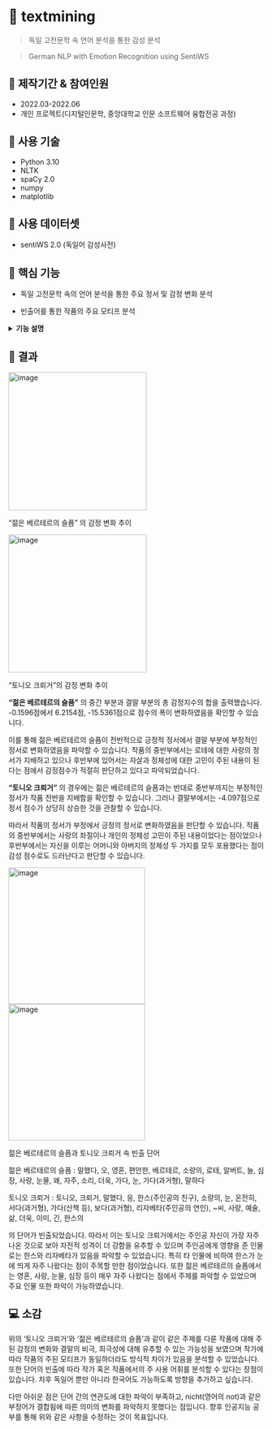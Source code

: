# :pushpin: textmining
> 독일 고전문학 속 언어 분석을 통한 감성 분석 

> German NLP with Emotion Recognition using SentiWS

## 📎 제작기간 & 참여인원 
- 2022.03-2022.06
- 개인 프로젝트(디지털인문학, 중앙대학교 인문 소프트웨어 융합전공 과정)


## 📎 사용 기술

- Python 3.10
- NLTK
- spaCy 2.0
- numpy
- matplotlib

## 📎 사용 데이터셋

- sentiWS 2.0 (독일어 감성사전) 

## 📎 핵심 기능
- 독일 고전문학 속의 언어 분석을 통한 주요 정서 및 감정 변화 분석

- 빈출어를 통한 작품의 주요 모티프 분석 

<details>
<summary><b>기능 설명</b></summary>
<div markdown="1">

### 📎 제작 동기
  
  고전문학 작품의 연구에서 빅데이터를 통한 계층, 사회 등 다양한 분야의 연구가 시도되었습니다. 
그 중 독일 비극의 경우 개인의 내면에 중심을 둔 이야기의 전개 방식을 주로 하고 있습니다. **젊은 베르테르의 슬픔, 토니오 크뢰거** 등 유명 독일 문학은 개인이 일련의 사건을 겪으며 겪는 변화를 시간에 따라 긴밀하게 연결하여 변화하는 내면의 양상 내지 성장을 주제로 하고 있습니다.

  그 중 개인의 내적 변화에 있어 대표적 작품인 “젊은 베르테르의 슬픔”과 “토니오 크뢰거”를 중심으로 감정을 분석하여 주인공의 내면의 변화 그리고 작품의 지배적 정서를 파악하는 것을 주제로 정하였습니다. 두 작품 모두 신분의 한계, 정체성에 대한 고민, 사랑의 좌절이 주요 소재이므로 감정의 변화나 작품의 정서에 대해 파악하기 가장 좋은 작품이라고 생각하였기 때문입니다.
  
  인문 텍스트를 읽는 방법의 다양화와 인문 텍스트의 다분야에서의 활용을 꿈꾸며 제작한 프로젝트입니다. 


### :pushpin: 방법
  독일어 문학작품을 [구텐베르크 프로젝트](https://www.gutenberg.org) 등의 플랫폼을 통해 텍스트를 수집하였습니다. 파이썬의 NLTK 패키지를 이용해 전처리하였습니다. 문장 단위로 나누고 토큰화한 다음 불용어를 제거하여 필요한 단어만 수집할 수 있도록 하였습니다. [spaCy](https://spacy.io/universe/project/spacy-sentiws) 자연언어 처리용 오픈소스 라이브러리가 독일어를 지원하므로 이를 사용하였고, 그 중 독일어 감정사전인 sentiws를 데이터셋을 이용하여 감성분석을 진행하였습니다.

**주요 코드** [확인하기](https://github.com/syon1203/textmining.git)
  
### 📎 과정
  젊은 베르테르의 슬픔”을 위의 방식으로 감성분류하였습니다. 이를 감성점수의 변화 정도를 보고 작품의 결말에서 총점이 어느 정도인지에 따라 작품의 주된 정서를 판단할 수 있다고 판단하였습니다. “젊은 베르테르의 슬픔”과 “토니오 크뢰거”를 이와 같은 방법을 통해 분석해 보았습니다. 작품의 각 부분은 임의로 5개의 구분점을 두었습니다.
  
  
  
- 젊은 베르테르의 슬픔 : 작품의 정서 변화를 크게 다섯 개로 나누어 출력한 변화도(누적값)
  
  </br>
  <img width="186" alt="image" src="https://user-images.githubusercontent.com/103924086/178223594-11f98275-158a-4ba1-a472-7a6f24ae2a70.png">
  
  “젊은 베르테르의 슬픔”의 중간 부분과 결말 부분의 총 감정지수의 합을 출력하였습니다. -0.1596점에서 6.2154점, -15.5361점으로 점수의 폭이 변화하였음을 확인할 수 있으며, 이를 통해 젊은 베르테르의 슬픔이 전반적으로 긍정적 정서에서 결말 부분에 부정적인 정서로 변화하였음을 파악할 수 있습니다. 작품의 중반부에서는 로테에 대한 사랑의 정서가 지배하고 있으나 후반부에 있어서는 자살과 정체성에 대한 고민이 주된 내용이 된다는 점에서 감정점수가 적절히 판단하고 있다고 파악되었습니다.
    </br>

  
  
  
  
- 토니오 크뢰거 : 작품의 정서 변화를 크게 다섯 분야로 나누어 출력한 변화도(누적값)
  
    </br>
  <img width="174" alt="image" src="https://user-images.githubusercontent.com/103924086/178223641-f09fbbdc-5bf7-42d1-866b-611eac5d0a1f.png">
  
  “토니오 크뢰거”의 경우에는 젊은 베르테르의 슬픔과는 반대로 중반부까지는 부정적인 정서가 작품 전반을 지배함을 확인할 수 있습니다. 그러나 결말부에서는 -4.097점으로 정서 점수가 상당히 상승한 것을 관찰할 수 있습니다. 따라서 작품의 정서가 부정에서 긍정의 정서로 변화하였음을 판단할 수 있었습니다. 작품의 중반부에서는 사랑의 좌절이나 개인의 정체성 고민이 주된 내용이었다는 점이었으나 후반부에서는 자신을 이루는 어머니와 아버지의 정체성 두 가지를 모두 포용했다는 점이 감성 점수로도 드러난다고 판단할 수 있었습니다. 


  </br>


</div>
</details>
  
## 📌 결과
  
<img width="272" alt="image" src="https://user-images.githubusercontent.com/103924086/178222964-c1cb51c0-7416-4090-8086-bba7f330869d.png">
  
  “젊은 베르테르의 슬픔” 의 감정 변화 추이
  
<img width="272" alt="image" src="https://user-images.githubusercontent.com/103924086/178222983-c772c132-5e60-4921-8243-40f7acca68f4.png">
  
  “토니오 크뢰거”의 감정 변화 추이
  
**“젊은 베르테르의 슬픔”** 의 중간 부분과 결말 부분의 총 감정지수의 합을 출력했습니다. -0.1596점에서 6.2154점, -15.5361점으로 점수의 폭이 변화하였음을 확인할 수 있습니다. 

이를 통해 젊은 베르테르의 슬픔이 전반적으로 긍정적 정서에서 결말 부분에 부정적인 정서로 변화하였음을 파악할 수 있습니다. 
작품의 중반부에서는 로테에 대한 사랑의 정서가 지배하고 있으나 후반부에 있어서는 자살과 정체성에 대한 고민이 주된 내용이 된다는 점에서 감정점수가 적절히 판단하고 있다고 파악되었습니다.

**“토니오 크뢰거”** 의 경우에는 젊은 베르테르의 슬픔과는 반대로 중반부까지는 부정적인 정서가 작품 전반을 지배함을 확인할 수 있습니다. 
그러나 결말부에서는 -4.097점으로 정서 점수가 상당히 상승한 것을 관찰할 수 있습니다. 

따라서 작품의 정서가 부정에서 긍정의 정서로 변화하였음을 판단할 수 있습니다. 
작품의 중반부에서는 사랑의 좌절이나 개인의 정체성 고민이 주된 내용이었다는 점이었으나 후반부에서는 자신을 이루는 어머니와 아버지의 정체성 두 가지를 모두 포용했다는 점이 감성 점수로도 드러난다고 판단할 수 있습니다.
  
  <img width="269" alt="image" src="https://user-images.githubusercontent.com/103924086/178224890-62d5c2ca-5c53-4a41-ac13-dbf920fcd996.png">
  
  <img width="269" alt="image" src="https://user-images.githubusercontent.com/103924086/178224869-d2aa5aaa-248b-4afd-adb5-9c19bc13f2b6.png">


 젊은 베르테르의 슬픔과 토니오 크뢰거 속 빈출 단어

젊은 베르테르의 슬픔 : 말했다, 오, 영혼, 편안한, 베르테르, 소량의, 로테, 알버트, 늘, 심장, 사랑, 눈물, 왜, 자주, 소리, 더욱, 가다, 눈, 가다(과거형), 말하다


토니오 크뢰거 : 토니오, 크뢰거, 말했다, 응, 한스(주인공의 친구), 소량의, 눈, 온전히, 서다(과거형), 가다(산책 등), 보다(과거형), 리자베타(주인공의 연인), ~씨, 사랑, 예술, 삶, 더욱, 이미, 긴, 한스의


의 단어가 빈출되었습니다. 따라서 이는 토니오 크뢰거에서는 주인공 자신이 가장 자주 나온 것으로 보아 자전적 성격이 더 강함을 유추할 수 있으며 주인공에게 영향을 준 인물로는 한스와 리자베타가 있음을 파악할 수 있었습니다. 특히 타 인물에 비하여 한스가 눈에 띄게 자주 나왔다는 점이 주목할 만한 점이었습니다. 또한 젊은 베르테르의 슬픔에서는 영혼, 사랑, 눈물, 심장 등이 매우 자주 나왔다는 점에서 주제를 파악할 수 있었으며 주요 인물 또한 파악이 가능하였습니다. 

## 💻 소감

위의 ‘토니오 크뢰거’와 ‘젊은 베르테르의 슬픔’과 같이 같은 주제를 다룬 작품에 대해 주된 감정의 변화와 결말의 비극, 희극성에 대해 유추할 수 있는 가능성을 보였으며 작가에 따라 작품의 주된 모티프가 동일하더라도 방식적 차이가 있음을 분석할 수 있었습니다. 또한 단어의 빈출에 따라 작가 혹은 작품에서의 주 사용 어휘를 분석할 수 있다는 장점이 있습니다. 차후 독일어 뿐만 아니라 한국어도 가능하도록 방향을 추가하고 싶습니다. 

다만 아쉬운 점은 단어 간의 연관도에 대한 파악이 부족하고, nicht(영어의 not)과 같은 부정어가 결합됨에 따른 의미의 변화를 파악하지 못했다는 점입니다. 향후 인공지능 공부를 통해 위와 같은 사항을 수정하는 것이 목표입니다.


  
  
  
  

